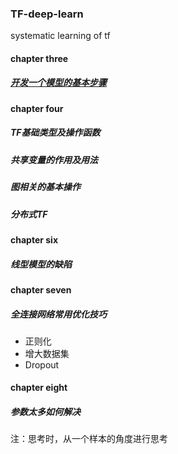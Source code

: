 ### TF-deep-learn
systematic learning of tf

#### chapter three
##### [开发一个模型的基本步骤](https://github.com/SMZCC/TF-deep-learn/blob/master/docs/chapter%20three.md)

#### chapter four
##### TF基础类型及操作函数
##### 共享变量的作用及用法
##### 图相关的基本操作
##### 分布式TF

#### chapter six
##### 线型模型的缺陷

#### chapter seven
##### 全连接网络常用优化技巧
- 正则化
- 增大数据集
- Dropout

#### chapter eight
##### 参数太多如何解决

注：思考时，从一个样本的角度进行思考

